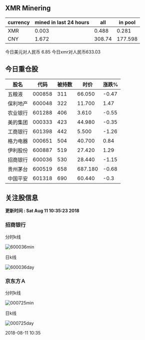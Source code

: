 ## XMR Minering

|currency|mined in last 24 hours|all|in pool|
|---|---|---|---|
|XMR|0.003|0.488|0.281|
|CNY|1.672|308.74|177.598|

今日美元对人民币 6.85	今日xmr对人民币633.03


## 今日重仓股 

|股名|代码|被持数|时价|涨跌%|
|---|---|---|---|---|
|五粮液|000858|311|66.050|-0.47|
|保利地产|600048|322|11.700|1.47|
|农业银行|601288|406|3.610|-0.55|
|美的集团|000333|423|44.980|-0.35|
|工商银行|601398|442|5.500|-1.26|
|格力电器|000651|504|40.700|0.84|
|伊利股份|600887|519|27.420|1.29|
|招商银行|600036|530|28.440|-1.15|
|贵州茅台|600519|658|687.180|-0.68|
|中国平安|601318|690|60.440|-0.3|

## 关注股信息
**更新时间 : Sat Aug 11 10:35:23 2018**
### 招商银行 
分时k线

![600036min](http://image.sinajs.cn/newchart/min/n/sh600036.gif)

日k线

![600036day](http://image.sinajs.cn/newchart/daily/n/sh600036.gif)

### 京东方Ａ 
分时k线

![000725min](http://image.sinajs.cn/newchart/min/n/sz000725.gif)

日k线

![000725day](http://image.sinajs.cn/newchart/daily/n/sz000725.gif)

2018-08-11 10:35